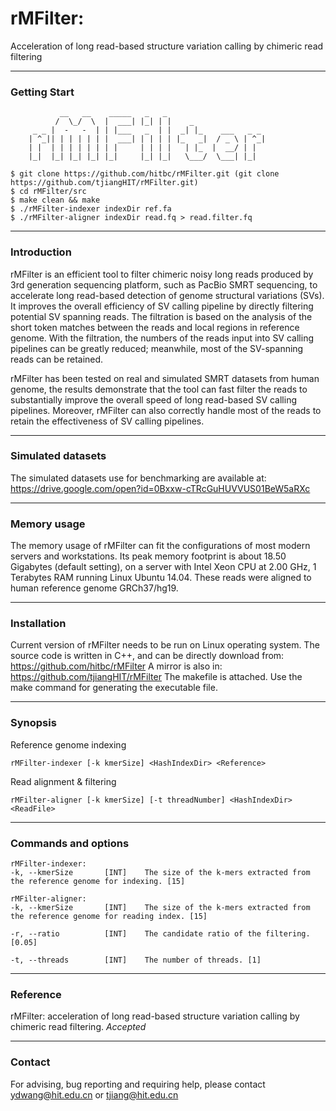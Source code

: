 # rMFilter: 
Acceleration of long read-based structure variation calling by chimeric read filtering

---
### Getting Start
	           __   __    _____   _   _                         
	          /  \_/  \  |  ___| |_| | |    _                   
	     _ _ |  -   -  | | |___   _  | |  _| |_    ___   _ _    
	    | ^_|| | | | | | |  ___| | | | | |_   _|  / _ \ | ^_|   
	    | |  | | | | | | | |     | | | |   | |_  |  __/ | |     
	    |_|  |_| |_| |_| |_|     |_| |_|   \___/  \___| |_|     
	
	$ git clone https://github.com/hitbc/rMFilter.git (git clone https://github.com/tjiangHIT/rMFilter.git)
	$ cd rMFilter/src
	$ make clean && make
	$ ./rMFilter-indexer indexDir ref.fa
	$ ./rMFilter-aligner indexDir read.fq > read.filter.fq
---	
### Introduction
rMFilter is an efficient tool to filter chimeric noisy long reads produced by 3rd generation sequencing platform, such as PacBio SMRT sequencing, to accelerate long read-based detection of genome structural variations (SVs). It improves the overall efficiency of SV calling pipeline by directly filtering potential SV spanning reads. The filtration is based on the analysis of the short token matches between the reads and local regions in reference genome. With the filtration, the numbers of the reads input into SV calling pipelines can be greatly reduced; meanwhile, most of the SV-spanning reads can be retained.

rMFilter has been tested on real and simulated SMRT datasets from human genome, the results demonstrate that the tool can fast filter the reads to substantially improve the overall speed of long read-based SV calling pipelines. Moreover, rMFilter can also correctly handle most of the reads to retain the effectiveness of SV calling pipelines.

---
### Simulated datasets

The simulated datasets use for benchmarking are available at: https://drive.google.com/open?id=0Bxxw-cTRcGuHUVVUS01BeW5aRXc

---
### Memory usage

The memory usage of rMFilter can fit the configurations of most modern servers and workstations.
Its peak memory footprint is about 18.50 Gigabytes (default setting), on a server with Intel Xeon CPU at 2.00 GHz, 1 Terabytes RAM running Linux Ubuntu 14.04. These reads were aligned to human reference genome GRCh37/hg19.

---
### Installation

Current version of rMFilter needs to be run on Linux operating system.
The source code is written in C++, and can be directly download from: https://github.com/hitbc/rMFilter 
A mirror is also in: https://github.com/tjiangHIT/rMFilter
The makefile is attached. Use the make command for generating the executable file.

---
### Synopsis
Reference genome indexing
	
	rMFilter-indexer [-k kmerSize] <HashIndexDir> <Reference>
Read alignment & filtering
	
	rMFilter-aligner [-k kmerSize] [-t threadNumber] <HashIndexDir> <ReadFile>

---
### Commands and options

	rMFilter-indexer:
	-k, --kmerSize       [INT]    The size of the k-mers extracted from the reference genome for indexing. [15]

	rMFilter-aligner:
	-k, --kmerSize       [INT]    The size of the k-mers extracted from the reference genome for reading index. [15] 

	-r, --ratio          [INT]    The candidate ratio of the filtering. [0.05]

	-t, --threads        [INT]    The number of threads. [1]

---
### Reference
rMFilter: acceleration of long read-based structure variation calling by chimeric read filtering. *Accepted*

---
### Contact
For advising, bug reporting and requiring help, please contact ydwang@hit.edu.cn or tjiang@hit.edu.cn
